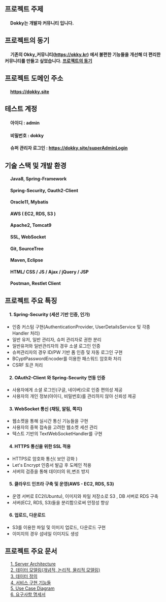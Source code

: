 ## 프로젝트 주제

#### &emsp; Dokky는 개발자 커뮤니티 입니다.

## 프로젝트의 동기

#### &emsp; 기존의 Okky_커뮤니티(https://okky.kr) 에서 불편한 기능들을 개선해 더 편리한 커뮤니티를 만들고 싶었습니다. [프로젝트의 동기](https://github.com/ytw9699/Dokky/blob/master/dokky/documents/mainDocumnets/%ED%94%84%EB%A1%9C%EC%A0%9D%ED%8A%B8%EC%9D%98%20%EB%8F%99%EA%B8%B0.md) 


## 프로젝트 도메인 주소

#### &emsp; https://dokky.site

## 테스트 계정
#### &emsp; 아이디 : admin
#### &emsp; 비밀번호 : dokky
#### &emsp; 슈퍼 관리자 로그인 : https://dokky.site/superAdminLogin

## 기술 스택 및 개발 환경
#### &emsp; Java8, Spring-Framework
#### &emsp; Spring-Security, Oauth2-Client
#### &emsp; Oracle11, Mybatis
#### &emsp; AWS ( EC2, RDS, S3 )
#### &emsp; Apache2, Tomcat9
#### &emsp; SSL, WebSocket
#### &emsp; Git, SourceTree
#### &emsp; Maven, Eclipse
#### &emsp; HTML/ CSS / JS / Ajax / jQuery / JSP
#### &emsp; Postman, Restlet Client


## 프로젝트 주요 특징

#### &emsp;1. Spring-Security (세션 기반 인증, 인가)

- 인증 커스텀 구현(AuthenticationProvider, UserDetailsService 및 각종 Handler 처리)
- 일반 유저, 일반 관리자, 슈퍼 관리자로 권한 분리
- 일반유저와 일반관리자의 경우 소셜 로그인 인증
- 슈퍼관리자의 경우 ID/PW 기반 폼 인증 및 자동 로그인 구현
- BCyptPasswordEncoder를 이용한 패스워드 암호화 처리
- CSRF 토큰 처리

#### &emsp;2. OAuth2-Client 와 Spring-Security 연동 인증

- 사용자에게 소셜 로그인(구글, 네이버)으로 인증 편의성 제공
- 사용자의 개인 정보(아이디, 비밀번호)를 관리하지 않아 신뢰성 제공

#### &emsp;3. WebSocket 통신 (채팅, 알림, 쪽지)

- 웹소켓을 통해 실시간 통신 기능들을 구현
- 사용자의 중복 접속을 고려한 웹소켓 세션 관리
- 텍스트 기반의 TextWebSocketHandler를 구현

#### &emsp;4. HTTPS 통신을 위한 SSL 적용

- HTTPS로 암호화 통신( 보안 강화 )
- Let's Encrypt 인증서 발급 후 도메인 적용
- 서버의 검증을 통해 데이터의 위,변조 방지

#### &emsp;5. 클라우드 인프라 구축 및 운영(AWS - EC2, RDS, S3)

- 운영 서버로 EC2(Ubuntu), 이미지와 파일 저장소로 S3 , DB 서버로 RDS 구축
- 서버(EC2, RDS, S3)들을 분리함으로써 안정성 향상

#### &emsp;6. 업로드, 다운로드

- S3를 이용한 파일 및 이미지 업로드, 다운로드 구현
- 이미지의 경우 섬네일 이미지도 생성

## 프로젝트 주요 문서

&emsp; [1. Server Architecture](https://github.com/ytw9699/Dokky/blob/master/dokky/documents/mainDocumnets/ServerArchitecture.md)  
&emsp; [2. 데이터 모델링(개념적, 논리적, 물리적 모델링) ](https://github.com/ytw9699/Dokky/blob/master/dokky/documents/mainDocumnets/%EB%8D%B0%EC%9D%B4%ED%84%B0%EB%AA%A8%EB%8D%B8%EB%A7%81.md)    
&emsp; [3. 데이터 정의](https://github.com/ytw9699/Dokky/blob/master/dokky/documents/mainDocumnets/%EB%8D%B0%EC%9D%B4%ED%84%B0%EC%A0%95%EC%9D%98.md)      
&emsp; [4. 서비스 구현 기능들](https://github.com/ytw9699/Dokky/blob/master/dokky/documents/mainDocumnets/%EC%84%9C%EB%B9%84%EC%8A%A4%20%EA%B5%AC%ED%98%84%20%EA%B8%B0%EB%8A%A5%EB%93%A4.md)  
&emsp; [5. Use Case Diagram ](https://github.com/ytw9699/Dokky/blob/master/dokky/documents/mainDocumnets/UseCaseDiagram.md)  
&emsp; [6. 요구사항 명세서](https://github.com/ytw9699/Dokky/blob/master/dokky/documents/mainDocumnets/%EC%9A%94%EA%B5%AC%EC%82%AC%ED%95%AD%20%EB%AA%85%EC%84%B8%EC%84%9C.md)     
  


			


